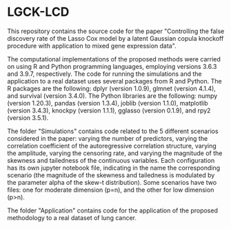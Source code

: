 # LGCK-LCD
This repository contains the source code for the paper "Controlling the false discovery rate of the Lasso Cox model by a latent Gaussian copula knockoff procedure with application to mixed gene expression data".



The computational implementations of the proposed methods were carried on using R and Python programming languages, employing versions 3.6.3 and 3.9.7, respectively.
The code for running the simulations and the application to a real dataset uses several packages from R and Python. The R packages are the following: dplyr (version 1.0.9), glmnet (version 4.1.4), and survival (version 3.4.0). The Python libraries are the following: numpy (version 1.20.3), pandas (version 1.3.4), joblib (version 1.1.0), matplotlib (version 3.4.3), knockpy (version 1.1.1), gglasso (version 0.1.9), and rpy2 (version 3.5.1).


The folder "Simulations" contains code related to the 5 different scenarios considered in the paper: varying the number of predictors, varying the correlation coefficient of the autoregressive correlation structure, varying the amplitude, varying the censoring rate, and varying the magnitude of the skewness and tailedness of the continuous variables. Each configuration has its own jupyter notebook file, indicating in the name the corresponding scenario (the magnitude of the skewness and tailedness is modulated by the parameter alpha of the skew-t distribution). Some scenarios have two files: one for moderate dimension (p=n), and the other for low dimension (p>n).


The folder "Application" contains code for the application of the proposed methodology to a real dataset of lung cancer.

